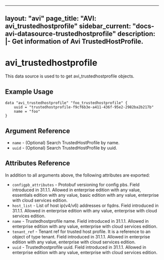 <!--
    Copyright 2021 VMware, Inc.
    SPDX-License-Identifier: Mozilla Public License 2.0
-->
---
layout: "avi"
page_title: "AVI: avi_trustedhostprofile"
sidebar_current: "docs-avi-datasource-trustedhostprofile"
description: |-
  Get information of Avi TrustedHostProfile.
---

# avi_trustedhostprofile

This data source is used to to get avi_trustedhostprofile objects.

## Example Usage

```hcl
data "avi_trustedhostprofile" "foo_trustedhostprofile" {
    uuid = "trustedhostprofile-f9cf6b3e-a411-436f-95e2-2982ba2b217b"
    name = "foo"
}
```

## Argument Reference

* `name` - (Optional) Search TrustedHostProfile by name.
* `uuid` - (Optional) Search TrustedHostProfile by uuid.

## Attributes Reference

In addition to all arguments above, the following attributes are exported:

* `configpb_attributes` - Protobuf versioning for config pbs. Field introduced in 31.1.1. Allowed in enterprise edition with any value, essentials edition with any value, basic edition with any value, enterprise with cloud services edition.
* `host_list` - List of host ip(v4/v6) addresses or fqdns. Field introduced in 31.1.1. Allowed in enterprise edition with any value, enterprise with cloud services edition.
* `name` - Trustedhostprofile name. Field introduced in 31.1.1. Allowed in enterprise edition with any value, enterprise with cloud services edition.
* `tenant_ref` - Tenant ref for trusted host profile. It is a reference to an object of type tenant. Field introduced in 31.1.1. Allowed in enterprise edition with any value, enterprise with cloud services edition.
* `uuid` - Trustedhostprofile uuid. Field introduced in 31.1.1. Allowed in enterprise edition with any value, enterprise with cloud services edition.

